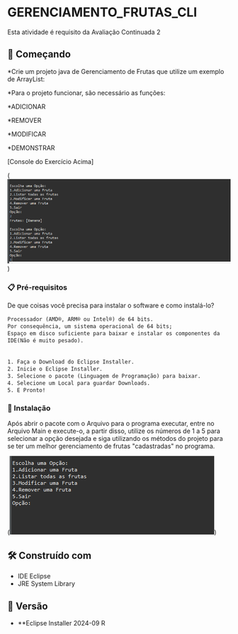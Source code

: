 # GERENCIAMENTO_FRUTAS_CLI

Esta atividade é requisito da Avaliação Continuada 2

## 🚀 Começando


*Crie um projeto java de Gerenciamento de Frutas que utilize um exemplo de ArrayList:

*Para o projeto funcionar, são necessário as funções:

*ADICIONAR

*REMOVER

*MODIFICAR 

*DEMONSTRAR

[Console do Exercício Acima]

(![BibliotecadeConversões](GerenciamentoFrutas2.png))

### 📋 Pré-requisitos

De que coisas você precisa para instalar o software e como instalá-lo?

```
Processador (AMD®, ARM® ou Intel®) de 64 bits.
Por consequência, um sistema operacional de 64 bits;
Espaço em disco suficiente para baixar e instalar os componentes da IDE(Não é muito pesado).


1. Faça o Download do Eclipse Installer.
2. Inicie o Eclipse Installer.
3. Selecione o pacote (Linguagem de Programação) para baixar.
4. Selecione um Local para guardar Downloads.
5. E Pronto!

```

### 🔧 Instalação

Após abrir o pacote com o Arquivo para o programa executar, entre no Arquivo Main e execute-o, a partir disso, utilize os números de 1 a 5 para selecionar a opção desejada e siga utilizando os métodos do projeto para se ter um melhor gerenciamento de frutas "cadastradas" no programa.

(![BibliotecadeConversões](GerenciamentoFrutas.png))


## 🛠️ Construído com

* IDE Eclipse
* JRE System Library

## 📌 Versão

* **Eclipse Installer 2024-09 R
  
